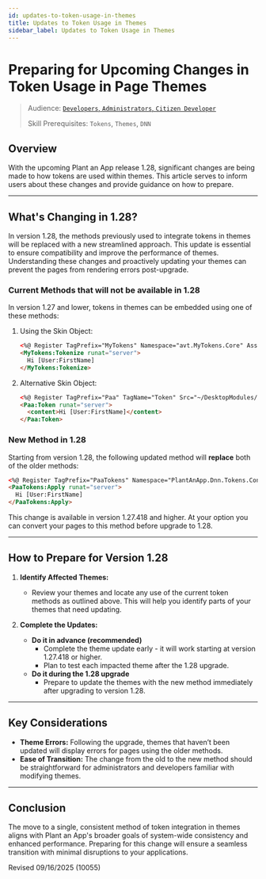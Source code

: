 ```yaml
---
id: updates-to-token-usage-in-themes
title: Updates to Token Usage in Themes
sidebar_label: Updates to Token Usage in Themes
---
```


# Preparing for Upcoming Changes in Token Usage in Page Themes

> Audience: [`Developers`, `Administrators`, `Citizen Developer`](/audience.md#developers-administrators-citizen-developers)
>
> Skill Prerequisites: `Tokens`, `Themes`, `DNN`

## Overview

With the upcoming Plant an App release 1.28, significant changes are being made to how tokens are used within themes. This article serves to inform users about these changes and provide guidance on how to prepare.

****

## What's Changing in 1.28?

In version 1.28, the methods previously used to integrate tokens in themes will be replaced with a new streamlined approach. This update is essential to ensure compatibility and improve the performance of themes. Understanding these changes and proactively updating your themes can prevent the pages from rendering errors post-upgrade.

### Current Methods that will not be available in 1.28

In version 1.27 and lower, tokens in themes can be embedded using one of these methods:

1. Using the Skin Object:

   ```html
   <%@ Register TagPrefix="MyTokens" Namespace="avt.MyTokens.Core" Assembly="avt.MyTokens.Core" %>
   <MyTokens:Tokenize runat="server">
     Hi [User:FirstName]
   </MyTokens:Tokenize>
   ```

2. Alternative Skin Object:

   ```html
   <%@ Register TagPrefix="Paa" TagName="Token" Src="~/DesktopModules/DnnSharp/MyTokens/SkinObjectReplacer.ascx" %>
   <Paa:Token runat="server">
     <content>Hi [User:FirstName]</content>
   </Paa:Token>
   ```

### New Method in 1.28

Starting from version 1.28, the following updated method will **replace** both of the older methods:

```html
<%@ Register TagPrefix="PaaTokens" Namespace="PlantAnApp.Dnn.Tokens.Controls" Assembly="PlantAnApp.Dnn" %>
<PaaTokens:Apply runat="server">
  Hi [User:FirstName]
</PaaTokens:Apply>
```

This change is available in version 1.27.418 and higher.  At your option you can convert your pages to this method before upgrade to 1.28.


****

## How to Prepare for Version 1.28

1. **Identify Affected Themes:**
   - Review your themes and locate any use of the current token methods as outlined above. This will help you identify parts of your themes that need updating.

2. **Complete the Updates:**
   - **Do it in advance (recommended)**
     - Complete the theme update early - it will work starting at version 1.27.418 or higher.
     - Plan to test each impacted theme after the 1.28 upgrade.
   - **Do it during the 1.28 upgrade**
     - Prepare to update the themes with the new method immediately after upgrading to version 1.28. 


****

## Key Considerations


- **Theme Errors:** Following the upgrade, themes that haven’t been updated will display errors for pages using the older methods.
- **Ease of Transition:** The change from the old to the new method should be straightforward for administrators and developers familiar with modifying themes.

****

## Conclusion

The move to a single, consistent method of token integration in themes aligns with Plant an App's broader goals of system-wide consistency and enhanced performance. Preparing for this change will ensure a seamless transition with minimal disruptions to your applications.

Revised 09/16/2025 (10055)